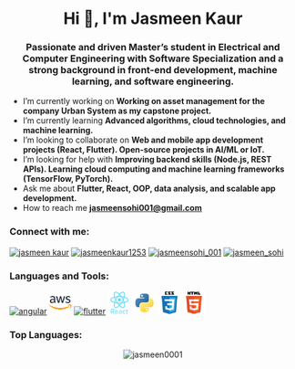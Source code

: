 <h1 align="center">Hi 👋, I'm Jasmeen Kaur</h1>
<h3 align="center">Passionate and driven Master’s student in Electrical and Computer Engineering with Software Specialization and a strong background in front-end development, machine learning, and software engineering.</h3>

-  I’m currently working on **Working on asset management for the company Urban System as my capstone project.**
-  I’m currently learning **Advanced algorithms, cloud technologies, and machine learning.**
-  I’m looking to collaborate on **Web and mobile app development projects (React, Flutter). Open-source projects in AI/ML or IoT.**
-  I’m looking for help with **Improving backend skills (Node.js, REST APIs). Learning cloud computing and machine learning frameworks (TensorFlow, PyTorch).**
-  Ask me about **Flutter, React, OOP, data analysis, and scalable app development.**
-  How to reach me **jasmeensohi001@gmail.com**

<h3 align="left">Connect with me:</h3>
<p align="left">
  <a href="https://linkedin.com/in/jasmeen-kaur" target="blank"><img align="center" src="https://raw.githubusercontent.com/rahuldkjain/github-profile-readme-generator/master/src/images/icons/Social/linked-in-alt.svg" alt="jasmeen kaur" height="30" width="40" /></a>
  <a href="https://kaggle.com/jasmeenkaur1253" target="blank"><img align="center" src="https://raw.githubusercontent.com/rahuldkjain/github-profile-readme-generator/master/src/images/icons/Social/kaggle.svg" alt="jasmeenkaur1253" height="30" width="40" /></a>
  <a href="https://instagram.com/jasmeensohi_001" target="blank"><img align="center" src="https://raw.githubusercontent.com/rahuldkjain/github-profile-readme-generator/master/src/images/icons/Social/instagram.svg" alt="jasmeensohi_001" height="30" width="40" /></a>
  <a href="https://discord.gg/jasmeen_sohi" target="blank"><img align="center" src="https://raw.githubusercontent.com/rahuldkjain/github-profile-readme-generator/master/src/images/icons/Social/discord.svg" alt="jasmeen_sohi" height="30" width="40" /></a>
</p>

<h3 align="left">Languages and Tools:</h3>
<p align="left">
  <a href="https://angular.io" target="_blank" rel="noreferrer"><img src="https://angular.io/assets/images/logos/angular/angular.svg" alt="angular" width="40" height="40"/></a>
  <a href="https://aws.amazon.com" target="_blank" rel="noreferrer"><img src="https://raw.githubusercontent.com/devicons/devicon/master/icons/amazonwebservices/amazonwebservices-original-wordmark.svg" alt="aws" width="40" height="40"/></a>
  <a href="https://flutter.dev" target="_blank" rel="noreferrer"><img src="https://www.vectorlogo.zone/logos/flutterio/flutterio-icon.svg" alt="flutter" width="40" height="40"/></a>
  <a href="https://reactjs.org/" target="_blank" rel="noreferrer"><img src="https://raw.githubusercontent.com/devicons/devicon/master/icons/react/react-original-wordmark.svg" alt="react" width="40" height="40"/></a>
  <a href="https://www.python.org" target="_blank" rel="noreferrer"><img src="https://raw.githubusercontent.com/devicons/devicon/master/icons/python/python-original.svg" alt="python" width="40" height="40"/></a>
  <a href="https://www.w3schools.com/css/" target="_blank" rel="noreferrer"><img src="https://raw.githubusercontent.com/devicons/devicon/master/icons/css3/css3-original-wordmark.svg" alt="css3" width="40" height="40"/></a>
  <a href="https://www.w3.org/html/" target="_blank" rel="noreferrer"><img src="https://raw.githubusercontent.com/devicons/devicon/master/icons/html5/html5-original-wordmark.svg" alt="html5" width="40" height="40"/></a>
</p>

<h3 align="left">Top Languages:</h3>
<p align="center">
  <img src="https://github-readme-stats.vercel.app/api/top-langs?username=jasmeen0001&show_icons=true&locale=en&layout=compact&title_color=ff6347&icon_color=ff6347&text_color=ffffff&bg_color=2d2d2d" alt="jasmeen0001" />
</p>
